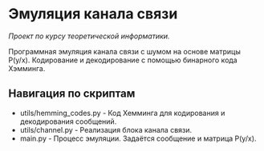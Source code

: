 # Эмуляция канала связи
_Проект по курсу теоретической информатики._

Программная эмуляция канала связи с шумом на основе матрицы P(y/x). Кодирование и декодирование с помощью бинарного кода Хэмминга.

## Навигация по скриптам
* utils/hemming_codes.py - Код Хемминга для кодирования и декодирования сообщений.
* utils/channel.py - Реализация блока канала связи.
* main.py - Процесс эмуляции. Задаётся сообщение и матрица P(y/x).
